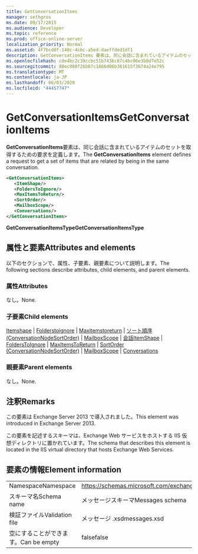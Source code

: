 ```yaml
---
title: GetConversationItems
manager: sethgros
ms.date: 09/17/2015
ms.audience: Developer
ms.topic: reference
ms.prod: office-online-server
localization_priority: Normal
ms.assetid: 4f7bcd0f-140c-4cbc-a5ed-daeffded1df1
description: GetConversationItems 要素は、同じ会話に含まれているアイテムのセットを取得するための要求を定義します。
ms.openlocfilehash: cde4bc2c39ccbc51b7436c87c4bc06e3b8d7e52c
ms.sourcegitcommit: 88ec988f2bb67c1866d06b361615f3674a24e795
ms.translationtype: MT
ms.contentlocale: ja-JP
ms.lasthandoff: 06/03/2020
ms.locfileid: "44457747"
---
```

# <a name="getconversationitems"></a><span data-ttu-id="72822-103">GetConversationItems</span><span class="sxs-lookup"><span data-stu-id="72822-103">GetConversationItems</span></span>

<span data-ttu-id="72822-104">**GetConversationItems**要素は、同じ会話に含まれているアイテムのセットを取得するための要求を定義します。</span><span class="sxs-lookup"><span data-stu-id="72822-104">The **GetConversationItems** element defines a request to get a set of items that are related by being in the same conversation.</span></span> 
  
```XML
<GetConversationItems>
   <ItemShape/>
   <FoldersToIgnore/>
   <MaxItemsToReturn/>
   <SortOrder/>
   <MailboxScope/>
   <Conversations/>
</GetConversationItems>
```

 <span data-ttu-id="72822-105">**GetConversationItemsType**</span><span class="sxs-lookup"><span data-stu-id="72822-105">**GetConversationItemsType**</span></span>
## <a name="attributes-and-elements"></a><span data-ttu-id="72822-106">属性と要素</span><span class="sxs-lookup"><span data-stu-id="72822-106">Attributes and elements</span></span>

<span data-ttu-id="72822-107">以下のセクションで、属性、子要素、親要素について説明します。</span><span class="sxs-lookup"><span data-stu-id="72822-107">The following sections describe attributes, child elements, and parent elements.</span></span>
  
### <a name="attributes"></a><span data-ttu-id="72822-108">属性</span><span class="sxs-lookup"><span data-stu-id="72822-108">Attributes</span></span>

<span data-ttu-id="72822-109">なし。</span><span class="sxs-lookup"><span data-stu-id="72822-109">None.</span></span>
  
### <a name="child-elements"></a><span data-ttu-id="72822-110">子要素</span><span class="sxs-lookup"><span data-stu-id="72822-110">Child elements</span></span>

<span data-ttu-id="72822-111">[Itemshape](itemshape.md)  | [Folderstoignore](folderstoignore.md)  | [Maxitemstoreturn](maxitemstoreturn.md)  | [ソート順序 (ConversationNodeSortOrder)](sortorder-conversationnodesortorder.md)  | [MailboxScope](mailboxscope.md)  | [会話](conversations-ex15websvcsotherref.md)</span><span class="sxs-lookup"><span data-stu-id="72822-111">[ItemShape](itemshape.md) | [FoldersToIgnore](folderstoignore.md) | [MaxItemsToReturn](maxitemstoreturn.md) | [SortOrder (ConversationNodeSortOrder)](sortorder-conversationnodesortorder.md) | [MailboxScope](mailboxscope.md) | [Conversations](conversations-ex15websvcsotherref.md)</span></span>
  
### <a name="parent-elements"></a><span data-ttu-id="72822-112">親要素</span><span class="sxs-lookup"><span data-stu-id="72822-112">Parent elements</span></span>

<span data-ttu-id="72822-113">なし。</span><span class="sxs-lookup"><span data-stu-id="72822-113">None.</span></span>
  
## <a name="remarks"></a><span data-ttu-id="72822-114">注釈</span><span class="sxs-lookup"><span data-stu-id="72822-114">Remarks</span></span>

<span data-ttu-id="72822-115">この要素は Exchange Server 2013 で導入されました。</span><span class="sxs-lookup"><span data-stu-id="72822-115">This element was introduced in Exchange Server 2013.</span></span>
  
<span data-ttu-id="72822-116">この要素を記述するスキーマは、Exchange Web サービスをホストする IIS 仮想ディレクトリに置かれています。</span><span class="sxs-lookup"><span data-stu-id="72822-116">The schema that describes this element is located in the IIS virtual directory that hosts Exchange Web Services.</span></span>
  
## <a name="element-information"></a><span data-ttu-id="72822-117">要素の情報</span><span class="sxs-lookup"><span data-stu-id="72822-117">Element information</span></span>

|||
|:-----|:-----|
|<span data-ttu-id="72822-118">Namespace</span><span class="sxs-lookup"><span data-stu-id="72822-118">Namespace</span></span>  <br/> |https://schemas.microsoft.com/exchange/services/2006/messages  <br/> |
|<span data-ttu-id="72822-119">スキーマ名</span><span class="sxs-lookup"><span data-stu-id="72822-119">Schema name</span></span>  <br/> |<span data-ttu-id="72822-120">メッセージスキーマ</span><span class="sxs-lookup"><span data-stu-id="72822-120">Messages schema</span></span>  <br/> |
|<span data-ttu-id="72822-121">検証ファイル</span><span class="sxs-lookup"><span data-stu-id="72822-121">Validation file</span></span>  <br/> |<span data-ttu-id="72822-122">メッセージ .xsd</span><span class="sxs-lookup"><span data-stu-id="72822-122">messages.xsd</span></span>  <br/> |
|<span data-ttu-id="72822-123">空にすることができます。</span><span class="sxs-lookup"><span data-stu-id="72822-123">Can be empty</span></span>  <br/> |<span data-ttu-id="72822-124">false</span><span class="sxs-lookup"><span data-stu-id="72822-124">false</span></span>  <br/> |
   

